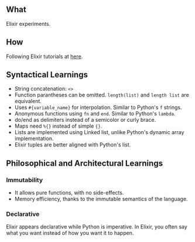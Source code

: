 ## What

Elixir experiments.

## How

Following Elixir tutorials at [here](https://hexdocs.pm/elixir/introduction.html).

## Syntactical Learnings

- String concatenation: `<>`
- Function parantheses can be omitted. `length(list)` and `length list` are equivalent.
- Uses `#{variable_name}` for interpolation. Similar to Python's `f` strings.
- Anonymous functions using `fn` and `end`. Similar to Python's `lambda`.
- do/end as delimiters instead of a semicolor or curly brace.
- Maps need `%{}` instead of simple `{}`.
- Lists are implemented using Linked list, unlike Python's dynamic array implementation.
- Elixir tuples are better aligned with Python's list.

## Philosophical and Architectural Learnings

### Immutability

* It allows pure functions, with no side-effects.
* Memory efficiency, thanks to the immutable semantics of the language. 

### Declarative

Elixir appears declarative while Python is imperative. In Elixir, you often say what you want instead of how you want it to happen.

